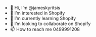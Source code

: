 - 👋 Hi, I’m @jameskyritsis
- 👀 I’m interested in Shopify
- 🌱 I’m currently learning Shopify
- 💞️ I’m looking to collaborate on Shopify
- 📫 How to reach me 0499991208

<!---
jameskyritsis/jameskyritsis is a ✨ special ✨ repository because its `README.md` (this file) appears on your GitHub profile.
You can click the Preview link to take a look at your changes.
--->
